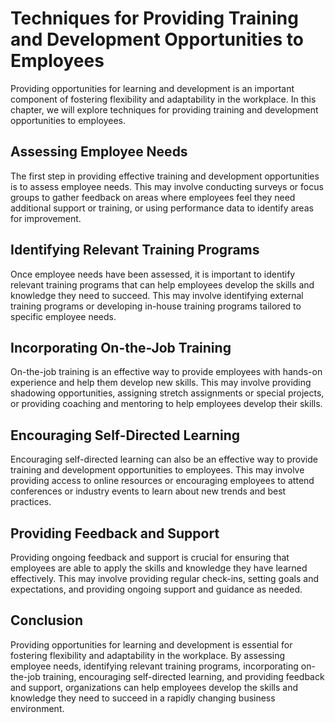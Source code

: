 Techniques for Providing Training and Development Opportunities to Employees
=============================================================================================================================================

Providing opportunities for learning and development is an important component of fostering flexibility and adaptability in the workplace. In this chapter, we will explore techniques for providing training and development opportunities to employees.

Assessing Employee Needs
------------------------

The first step in providing effective training and development opportunities is to assess employee needs. This may involve conducting surveys or focus groups to gather feedback on areas where employees feel they need additional support or training, or using performance data to identify areas for improvement.

Identifying Relevant Training Programs
--------------------------------------

Once employee needs have been assessed, it is important to identify relevant training programs that can help employees develop the skills and knowledge they need to succeed. This may involve identifying external training programs or developing in-house training programs tailored to specific employee needs.

Incorporating On-the-Job Training
---------------------------------

On-the-job training is an effective way to provide employees with hands-on experience and help them develop new skills. This may involve providing shadowing opportunities, assigning stretch assignments or special projects, or providing coaching and mentoring to help employees develop their skills.

Encouraging Self-Directed Learning
----------------------------------

Encouraging self-directed learning can also be an effective way to provide training and development opportunities to employees. This may involve providing access to online resources or encouraging employees to attend conferences or industry events to learn about new trends and best practices.

Providing Feedback and Support
------------------------------

Providing ongoing feedback and support is crucial for ensuring that employees are able to apply the skills and knowledge they have learned effectively. This may involve providing regular check-ins, setting goals and expectations, and providing ongoing support and guidance as needed.

Conclusion
----------

Providing opportunities for learning and development is essential for fostering flexibility and adaptability in the workplace. By assessing employee needs, identifying relevant training programs, incorporating on-the-job training, encouraging self-directed learning, and providing feedback and support, organizations can help employees develop the skills and knowledge they need to succeed in a rapidly changing business environment.
